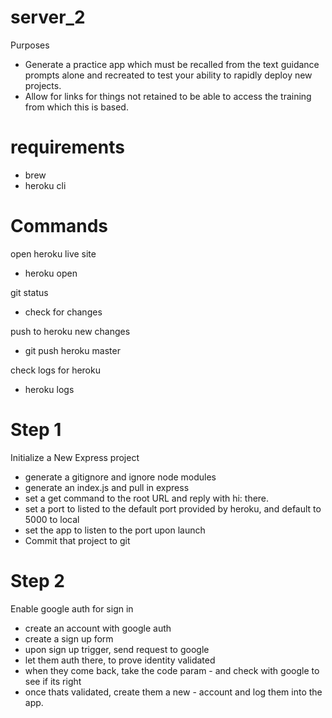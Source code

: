 # server_2

Purposes

- Generate a practice app which must be recalled from the text guidance prompts alone and recreated to test your ability to rapidly deploy new projects.
- Allow for links for things not retained to be able to access the training from which this is based.

# requirements

- brew
- heroku cli

# Commands

open heroku live site

- heroku open

git status

- check for changes

push to heroku new changes

- git push heroku master

check logs for heroku

- heroku logs

# Step 1

Initialize a New Express project

- generate a gitignore and ignore node modules
- generate an index.js and pull in express
- set a get command to the root URL and reply with hi: there.
- set a port to listed to the default port provided by heroku, and default to 5000 to local
- set the app to listen to the port upon launch
- Commit that project to git

# Step 2

Enable google auth for sign in

- create an account with google auth
- create a sign up form
- upon sign up trigger, send request to google
- let them auth there, to prove identity validated
- when they come back, take the code param - and check with google to see if its right
- once thats validated, create them a new - account and log them into the app.
